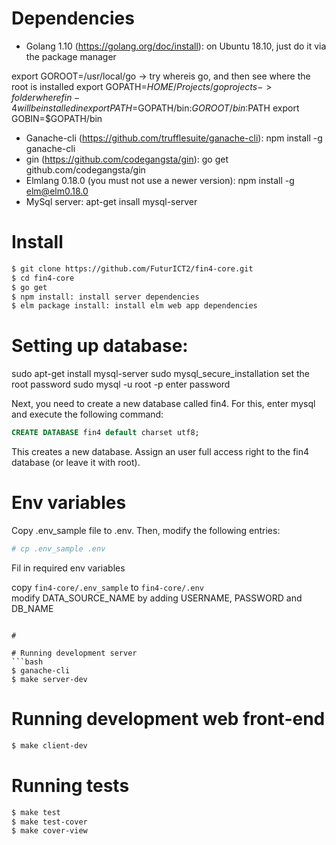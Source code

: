 # Dependencies
- Golang 1.10 (https://golang.org/doc/install): on Ubuntu 18.10, just do it via the package manager

export GOROOT=/usr/local/go -> try whereis go, and then see where the root is installed
export GOPATH=$HOME/Projects/goprojects -> folder where fin-4 will be installed in
export PATH=$GOPATH/bin:$GOROOT/bin:$PATH
export GOBIN=$GOPATH/bin


- Ganache-cli (https://github.com/trufflesuite/ganache-cli): npm install -g ganache-cli
- gin (https://github.com/codegangsta/gin): go get github.com/codegangsta/gin
- Elmlang 0.18.0 (you must not use a newer version): npm install -g elm@elm0.18.0
- MySql server: apt-get insall mysql-server


# Install
```bash
$ git clone https://github.com/FuturICT2/fin4-core.git
$ cd fin4-core
$ go get
$ npm install: install server dependencies
$ elm package install: install elm web app dependencies
```
# Setting up database:

sudo apt-get install mysql-server
sudo mysql_secure_installation
set the root password
sudo mysql -u root -p
enter password

Next, you need to create a new database called fin4. For this, enter mysql and execute the following command:
```SQL
CREATE DATABASE fin4 default charset utf8;
```
This creates a new database. Assign an user full access right to the fin4 database (or leave it with root).

# Env variables
 Copy .env_sample file to .env.
 Then, modify the following entries:
```bash
# cp .env_sample .env
```
Fil in required env variables

copy `fin4-core/.env_sample` to `fin4-core/.env`  
modify DATA_SOURCE_NAME by adding USERNAME, PASSWORD and DB_NAME


```

#

# Running development server
```bash
$ ganache-cli
$ make server-dev
```

# Running development web front-end
```bash
$ make client-dev
```

# Running tests
```bash
$ make test
$ make test-cover
$ make cover-view
```
